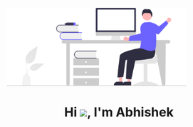 <a href="#"><img width="80%" height="auto" src="./undraw_hello_re_3evm.svg" height="175px"/></a>
<h1 align="center">Hi <img src="https://raw.githubusercontent.com/MartinHeinz/MartinHeinz/master/wave.gif" width="30px">, I'm Abhishek</h1>





<!-- <div>
  <img src="./github-user-contribution.svg" alt="snake">
</div>
 -->
